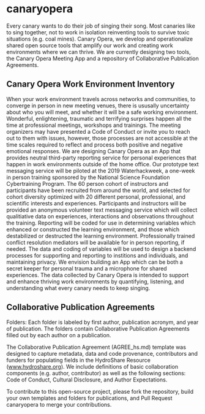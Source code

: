 # canaryopera

Every canary wants to do their job of singing their song. Most canaries like to sing together, not to work in isolation reinventing tools to survive toxic situations (e.g. coal mines).  Canary Opera, we develop and operationalize shared open source tools that amplify our work and creating work environments where we can thrive.   We are currently designing two tools, the Canary Opera Meeting App and a repository of Collaborative Publication Agreements.  

## Canary Opera Work Environment Inventory  

When your work environment travels across networks and communities, to converge in person in new meeting venues, there is ususally uncertainty about who you will meet, and whether it will be a safe working environment.  Wonderful, enlightening, traumatic and terrifying surprises happen all the time at professional meetings, workshops and trainings. The meeting organizers may have presented a Code of Conduct or invite you to reach out to them with issues, however, those processes are not accessible at the time scales required to reflect and process both positive and negative emotional responses.  We are designing Canary Opera as an App that provides neutral third-party reporting service for personal experiences that happen in work environments outside of the home office.  Our prototype text messaging service will be piloted at the 2019 Waterhackweek, a one-week in person training sponsored by the National Science Foundation Cybertraining Program.  The 60 person cohort of instructors and participants have been recruited from around the world, and selected for cohort diversity optimized with 20 different personal, professional, and scientific interests and experiences.  Participants and instructors will be provided an anonymous volunteer text messaging service which will collect qualitiative data on experiences, interactions and observations throughout the training.  Reporting will be coded for use in determining variables which enhanced or constructed the learning environment, and those which destabilized or destructed the learning environment.  Professionally trained conflict resolution mediators will be available for in person reporting, if needed.  The data and coding of variables will be used to design a backend processes for supporting and reporting to institions and individuals, and maintaining privacy.  We envision building an App which can be both a secret keeper for personal trauma and a microphone for shared experiences.  The data collected by Canary Opera is intended to support and enhance thriving work environments by quantifying, listening, and understanding what every canary needs to keep singing.  


## Collaborative Publication Agreements

Folders: Each folder is labeled by first author, publication acronym, and year of publication. The folders contain Collaborative Publication Agreements filled out by each author on a publication.

The Collaborative Publication Agreement (AGREE_hs.md) template was designed to capture metadata, data and code provenance, contributors and funders for populating fields in the HydroShare Resource (www.hydroshare.org). We include definitions of basic collaboration components (e.g. author, contributor) as well as the following sections: Code of Conduct, Cultural Disclosure, and Author Expectations.

To contribute to this open-source project, please fork the repository, build your own templates and folders for publications, and Pull Request canaryopera to merge your contributions.
